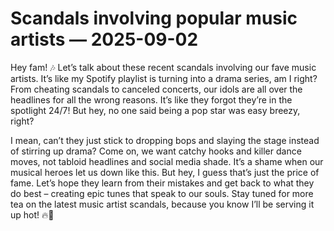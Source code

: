 # Scandals involving popular music artists — 2025-09-02

Hey fam! 🎶 Let’s talk about these recent scandals involving our fave music artists. It’s like my Spotify playlist is turning into a drama series, am I right? From cheating scandals to canceled concerts, our idols are all over the headlines for all the wrong reasons. It’s like they forgot they’re in the spotlight 24/7! But hey, no one said being a pop star was easy breezy, right?

I mean, can’t they just stick to dropping bops and slaying the stage instead of stirring up drama? Come on, we want catchy hooks and killer dance moves, not tabloid headlines and social media shade. It’s a shame when our musical heroes let us down like this. But hey, I guess that’s just the price of fame. Let’s hope they learn from their mistakes and get back to what they do best – creating epic tunes that speak to our souls. Stay tuned for more tea on the latest music artist scandals, because you know I’ll be serving it up hot! 🔥🎤